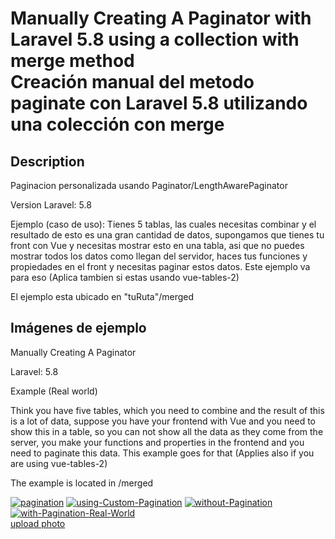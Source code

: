 <h1>Manually Creating A Paginator with Laravel 5.8 using a collection with merge method<br> Creación manual del metodo paginate con Laravel 5.8 utilizando una colección con merge</h1>

## Description 

Paginacion personalizada usando Paginator/LengthAwarePaginator

Version Laravel: 5.8

Ejemplo (caso de uso):
Tienes 5 tablas, las cuales necesitas combinar y el resultado de esto es una gran cantidad de datos, supongamos que tienes tu front con Vue y necesitas mostrar esto en una tabla, asi que no puedes mostrar todos los datos como llegan del servidor, haces tus funciones y propiedades en el front y necesitas paginar estos datos. Este ejemplo va para eso (Aplica tambien si estas usando vue-tables-2)

El ejemplo esta ubicado en "tuRuta"/merged

<h2>Imágenes de ejemplo</h2>

Manually Creating A Paginator

Laravel: 5.8

Example (Real world)

Think you have five tables, which you need to combine and the result of this is a lot of data, suppose you have your frontend with Vue and you need to show this in a table, so you can not show all the data as they come from the server, you make your functions and properties in the frontend and you need to paginate this data. This example goes for that (Applies also if you are using vue-tables-2)

The example is located in /merged


<a href="https://ibb.co/ckmxgX5"><img src="https://i.ibb.co/VJK3jpy/pagination.png" alt="pagination" border="0"></a>
<a href="https://ibb.co/cQ5dRvL"><img src="https://i.ibb.co/rHPJqts/using-Custom-Pagination.png" alt="using-Custom-Pagination" border="0"></a>
<a href="https://ibb.co/cwc2hpX"><img src="https://i.ibb.co/T1BPMnq/without-Pagination.png" alt="without-Pagination" border="0"></a>
<a href="https://ibb.co/nzhcZMD"><img src="https://i.ibb.co/9sRTzHq/with-Pagination-Real-World.png" alt="with-Pagination-Real-World" border="0"></a><br /><a target='_blank' href='https://es.imgbb.com/'>upload photo</a><br />
